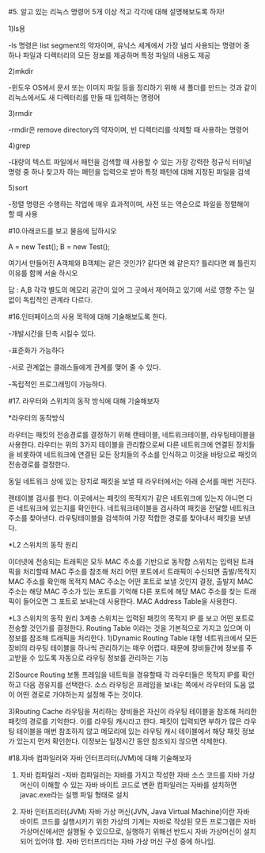 #5. 알고 있는 리눅스 명령어 5개 이상 적고 각각에 대해 설명해보도록 하자!

1)ls용

-ls 명령은 list segment의 약자이며, 유닉스 세계에서 가장 널리 사용되는 명령어 중 하나
파일과 디렉터리의 모든 정보를 제공하며 특정 파일의 내용도 제공

2)mkdir

-윈도우 OS에서 문서 또는 이미지 파일 등을 정리하기 위해 새 폴더를 만드는 것과 같이 리눅스에서도 새 디렉터리를 만들 때 입력하는 명령어

3)rmdir

-rmdir은 remove directory의 약자이며, 빈 디렉터리를 삭제할 때 사용하는 명령어

4)grep

-대량의 텍스트 파일에서 패턴을 검색할 때 사용할 수 있는 가장 강력한 정규식 터미널 명령 중 하나
찾고자 하는 패턴을 입력으로 받아 특정 패턴에 대해 지정된 파일을 검색

5)sort

-정렬 명령은 수행하는 작업에 매우 효과적이며, 사전 또는 역순으로 파일을 정렬해야 할 때 사용


#10.아래코드를 보고 물음에 답하시오

A = new Test();
B = new Test();

여기서 만들어진 A객체와 B객체는 같은 것인가?
같다면 왜 같은지? 틀리다면 왜 틀린지 이유를 함께 서술 하시오

답 : A,B 각각 별도의 메모리 공간이 있어 그 곳에서 제어하고 있기에 서로 영향 주는 일 없이 독립적인 관계라 다르다.


#16.인터페이스의 사용 목적에 대해 기술해보도록 한다.

-개발시간을 단축 시킬수 있다.

-표준화가 가능하다

-서로 관계없는 클래스들에게 관계를 맺어 줄 수 있다.

-독립적인 프로그래밍이 가능하다.


#17. 라우터와 스위치의 동작 방식에 대해 기술해보자

*라우터의 동작방식

라우터는 패킷의 전송경로를 결정하기 위해 랜테이블, 네트워크테이블, 라우팅테이블을 사용한다.
라우터는 위의 3가지 테이블을 관리함으로써 다른 네트워크에 연결된 장치들을 비롯하여
네트워크에 연결된 모든 장치들의 주소를 인식하고 이것을 바탕으로 패킷의 전송경로를 결정한다.

동일 네트워크 상에 있는 장치로 패킷을 보낼 때 라우터에서는 아래 순서를 매번 거친다.

랜테이블 검사를 한다. 이곳에서는 패킷의 목적지가 같은 네트워크에 있는지 아니면 다른 네트워크에 있는지를 확인한다.
네트워크테이블을 검사하여 패킷을 전달할 네트워크 주소를 찾아낸다.
라우팅테이블을 검색하여 가장 적합한 경로를 찾아내서 패킷을 보낸다.

*L2 스위치의 동작 원리

이더넷에 전송되는 트래픽은 모두 MAC 주소를 기반으로 동작함 스위치는 입력된 트래픽을 처리할때 MAC 주소를 참조해 처리
어떤 포트에서 트래픽이 수신되면 출발/목적지 MAC 주소를 확인해 목적지 MAC 주소는 어떤 포트로 보낼 것인지 결정, 출발지 MAC
주소는 해당 MAC 주소가 있는 포트를 기억해 다른 포트에 해당 MAC 주소를 찾는 트래픽이 들어오면 그 포트로 보내는데 사용한다.
MAC Address Table을 사용한다.

*L3 스위치의 동작 원리
3계층 스위치는 입력된 패킷의 목적지 IP 를 보고 어떤 포트로 전송할 것인가를 결정한다.
Routing Table 이라는 것을 기본적으로 가지고 있으며 이 정보를 참조해 트래픽을 처리한다.
1)Dynamic Routing Table
대형 네트워크에서 모든 장비의 라우팅 테이블을 하나씩 관리하기는 매우 어렵다.
때문에 장비들간에 정보를 주고받을 수 있도록 자동으로 라우팅 정보를 관리하는 기능

2)Source Routing
보통 프레임을 네트웍을 경유할때 각 라우터들은 목적지 IP를 확인하고 다음 경유지를 선택한다.
소스 라우팅은 프레임을 보내는 쪽에서 라우터의 도움 없이 어떤 경로로 가야하는지 설정해 주는 것이다.

3)Routing Cache
라우팅을 처리하는 장비들은 자신이 라우팅 테이블을 참조해 처리한 패킷의 경로를 기억한다. 이를 라우팅 캐시라고 한다.
패킷이 입력되면 부하가 많은 라우팅 테이블을 매번 참조하지 않고  메모리에 있는 라우팅 캐시 테이블에서 해당 패킷 정보가 있는지 먼저 확인한다.
이정보는 일정시간 동안 참조되지 않으면 삭제한다.

#18.자바 컴파일러와 자바 인터프리터(JVM)에 대해 기술해보자

1) 자바 컴파일러
-자바 컴파일러는 자바를 가지고 작성한 자바 소스 코드를 자바 가상머신이 이해할 수 있는 자바 바이트 코드로 변환
컴파일러는 자바를 설치하면 javac.exe라는 실행 파일 형태로 설치

2) 자바 인터프리터(JVM)
자바 가상 머신(JVN, Java Virtual Machine)이란 자바 바이트 코드를 실행시키기 위한 가상의 기계는
자바로 작성된 모든 프로그램은 자바 가상머신에서만 실행될 수 있으므로, 실행하기 위해선 반드시 자바 가상머신이 설치 되어 있어야 함.
자바 인터프리터는 자바 가상 머신 구성 중에 하나임.


